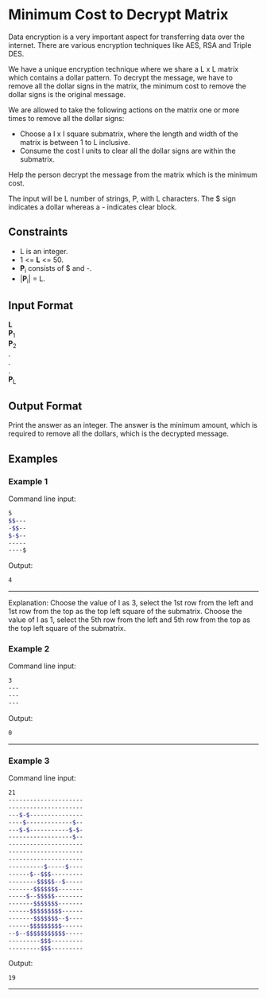 # Minimum Cost to Decrypt Matrix

Data encryption is a very important aspect for transferring data over the internet. There are various encryption techniques like AES, RSA and Triple DES.

We have a unique encryption technique where we share a L x L matrix which contains a dollar pattern. To decrypt the message, we have to remove all the dollar signs in the matrix, the minimum cost to remove the dollar signs is the original message.

We are allowed to take the following actions on the matrix one or more times to remove all the dollar signs:

* Choose a I x I square submatrix, where the length and width of the matrix is between 1 to L inclusive.
* Consume the cost I units to clear all the dollar signs are within the submatrix.

Help the person decrypt the message from the matrix which is the minimum cost.

The input will be L number of strings, P, with L characters. The $ sign indicates a dollar whereas a - indicates clear block.

## Constraints

* L is an integer.
* 1 <= **L** <= 50.
* **P**<sub>i</sub> consists of $ and -.
* |**P**<sub>i</sub>| = L.

## Input Format

**L**<br>
**P**<sub>1</sub><br>
**P**<sub>2</sub><br>
.<br>
.<br>
.<br>
**P**<sub>L</sub><br>

## Output Format

Print the answer as an integer. The answer is the minimum amount, which is required to remove all the dollars, which is the decrypted message.

## Examples

### Example 1

Command line input:

```bash
5
$$---
-$$--
$-$--
-----
----$
```

Output:

```bash
4
```

<hr/>
Explanation: Choose the value of I as 3, select the 1st row from the left and 1st row from the top as the top left square of the submatrix. Choose the value of I as 1, select the 5th row from the left and 5th row from the top as the top left square of the submatrix.

### Example 2

Command line input:

```bash
3
---
---
---
```

Output:

```bash
0
```

<hr/>

### Example 3

Command line input:

```bash
21
---------------------
---------------------
---$-$---------------
----$-------------$--
---$-$-----------$-$-
------------------$--
---------------------
---------------------
---------------------
----------$-----$----
------$--$$$---------
--------$$$$$--$-----
-------$$$$$$$-------
-----$--$$$$$--------
-------$$$$$$$-------
------$$$$$$$$$------
-------$$$$$$$--$----
------$$$$$$$$$------
--$--$$$$$$$$$$$-----
---------$$$---------
---------$$$---------
```

Output:

```bash
19
```

<hr/>
